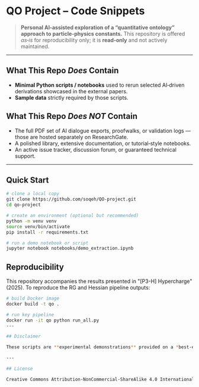 # QO Project – Code Snippets

> **Personal AI‑assisted exploration of a “quantitative ontology” approach to particle‑physics constants.**
> This repository is offered *as‑is* for reproducibility only; it is **read‑only** and not actively maintained.

---

## What This Repo *Does* Contain

* **Minimal Python scripts / notebooks** used to rerun selected AI‑driven derivations showcased in the external papers.
* **Sample data** strictly required by those scripts.

## What This Repo *Does NOT* Contain

* The full PDF set of AI dialogue exports, proofwalks, or validation logs — those are hosted separately on ResearchGate.
* A polished library, extensive documentation, or tutorial‑style notebooks.
* An active issue tracker, discussion forum, or guaranteed technical support.

---

## Quick Start

```bash
# clone a local copy
git clone https://github.com/soqeh/QO‑project.git
cd qo‑project

# create an environment (optional but recommended)
python -m venv venv
source venv/bin/activate
pip install -r requirements.txt

# run a demo notebook or script
jupyter notebook notebooks/demo_extraction.ipynb
```
## Reproducibility

This repository accompanies the results presented in "[P3-H] Hypercharge" (2025). To reproduce the RG and Hessian pipeline outputs:

```bash
# build Docker image
docker build -t qo .

# run key pipeline
docker run -it qo python run_all.py
---

## Disclaimer

These scripts are **experimental demonstrations** provided on a *best‑effort* basis. I pursue this work in spare moments outside an unrelated full‑time job, so my availability is limited. Contributions are welcome, but please understand that **responses to issues or pull requests may be delayed or, at times, not feasible.** Use at your own risk.

---

## License

Creative Commons Attribution‑NonCommercial‑ShareAlike 4.0 International (CC BY‑NC‑SA 4.0).

